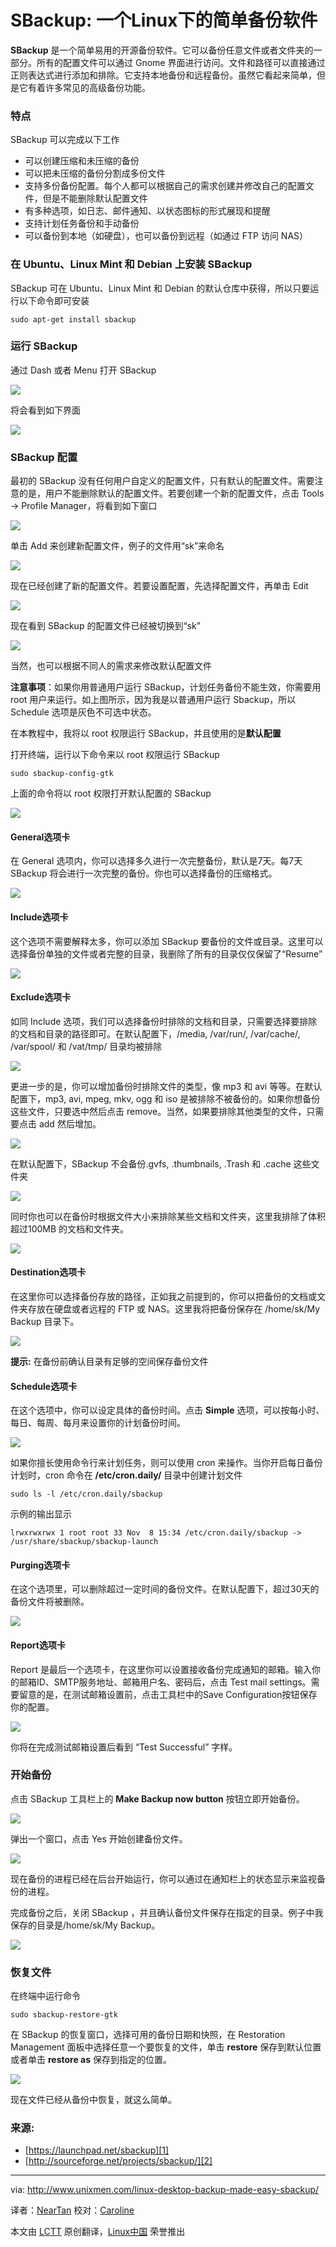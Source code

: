 SBackup: 一个Linux下的简单备份软件
================================================================================

**SBackup** 是一个简单易用的开源备份软件。它可以备份任意文件或者文件夹的一部分。所有的配置文件可以通过 Gnome 界面进行访问。文件和路径可以直接通过正则表达式进行添加和排除。它支持本地备份和远程备份。虽然它看起来简单，但是它有着许多常见的高级备份功能。

### 特点 ###

SBackup 可以完成以下工作

- 可以创建压缩和未压缩的备份
- 可以把未压缩的备份分割成多份文件
- 支持多份备份配置。每个人都可以根据自己的需求创建并修改自己的配置文件，但是不能删除默认配置文件
- 有多种选项，如日志、邮件通知、以状态图标的形式展现和提醒
- 支持计划任务备份和手动备份
- 可以备份到本地（如硬盘），也可以备份到远程（如通过 FTP 访问 NAS）

### 在 Ubuntu、Linux Mint 和 Debian 上安装 SBackup ###

SBackup 可在 Ubuntu、Linux Mint 和 Debian 的默认仓库中获得，所以只要运行以下命令即可安装

    sudo apt-get install sbackup

### 运行 SBackup ###

通过 Dash 或者 Menu 打开 SBackup

![](http://180016988.r.cdn77.net/wp-content/uploads/2013/11/Menu_0011.jpg)

将会看到如下界面

![](http://180016988.r.cdn77.net/wp-content/uploads/2013/11/Simple-Backup-Suite_002.jpg)

### SBackup 配置 ###

最初的 SBackup 没有任何用户自定义的配置文件，只有默认的配置文件。需要注意的是，用户不能删除默认的配置文件。若要创建一个新的配置文件，点击 Tools -> Profile Manager，将看到如下窗口

![](http://180016988.r.cdn77.net/wp-content/uploads/2013/11/Simple-Backup-Suite_003.jpg)

单击 Add 来创建新配置文件，例子的文件用“sk”来命名

![](http://180016988.r.cdn77.net/wp-content/uploads/2013/11/Simple-Backup-Suite_004.jpg)

现在已经创建了新的配置文件。若要设置配置，先选择配置文件，再单击 Edit

![](http://180016988.r.cdn77.net/wp-content/uploads/2013/11/Configuration-Profile-Manager_005.jpg)

现在看到 SBackup 的配置文件已经被切换到“sk” 

![](http://180016988.r.cdn77.net/wp-content/uploads/2013/11/Simple-Backup-Suite_006.jpg)

当然，也可以根据不同人的需求来修改默认配置文件

**注意事项**：如果你用普通用户运行 SBackup，计划任务备份不能生效，你需要用 root 用户来运行。如上图所示，因为我是以普通用户运行 Sbackup，所以 Schedule 选项是灰色不可选中状态。

在本教程中，我将以 root 权限运行 SBackup，并且使用的是**默认配置**

打开终端，运行以下命令来以 root 权限运行 SBackup

    sudo sbackup-config-gtk

上面的命令将以 root 权限打开默认配置的 SBackup

![](http://180016988.r.cdn77.net/wp-content/uploads/2013/11/Simple-Backup-Suite_001.jpg)

#### General选项卡 ####

在 General 选项内，你可以选择多久进行一次完整备份，默认是7天。每7天 SBackup 将会进行一次完整的备份。你也可以选择备份的压缩格式。

![](http://180016988.r.cdn77.net/wp-content/uploads/2013/11/Simple-Backup-Suite_0021.jpg)

#### Include选项卡 ####

这个选项不需要解释太多，你可以添加 SBackup 要备份的文件或目录。这里可以选择备份单独的文件或者完整的目录，我删除了所有的目录仅仅保留了“Resume”

![](http://180016988.r.cdn77.net/wp-content/uploads/2013/11/Simple-Backup-Suite_0031.jpg)

#### Exclude选项卡 ####

如同 Include 选项，我们可以选择备份时排除的文档和目录，只需要选择要排除的文档和目录的路径即可。在默认配置下，/media, /var/run/, /var/cache/, /var/spool/ 和 /vat/tmp/ 目录均被排除

![](http://180016988.r.cdn77.net/wp-content/uploads/2013/11/Simple-Backup-Suite_0041.jpg)

更进一步的是，你可以增加备份时排除文件的类型，像 mp3 和 avi 等等。在默认配置下，mp3, avi, mpeg, mkv, ogg 和 iso 是被排除不被备份的。如果你想备份这些文件，只要选中然后点击 remove。当然，如果要排除其他类型的文件，只需要点击 add 然后增加。

![](http://180016988.r.cdn77.net/wp-content/uploads/2013/11/Simple-Backup-Suite_005.jpg)

在默认配置下，SBackup 不会备份.gvfs, .thumbnails,  .Trash 和 .cache 这些文件夹

![](http://180016988.r.cdn77.net/wp-content/uploads/2013/11/Simple-Backup-Suite_0061.jpg)

同时你也可以在备份时根据文件大小来排除某些文档和文件夹，这里我排除了体积超过100MB 的文档和文件夹。

![](http://180016988.r.cdn77.net/wp-content/uploads/2013/11/Simple-Backup-Suite_0071.jpg)

#### Destination选项卡 ####

在这里你可以选择备份存放的路径，正如我之前提到的，你可以把备份的文档或文件夹存放在硬盘或者远程的 FTP 或 NAS。这里我将把备份保存在 /home/sk/My Backup 目录下。

![](http://180016988.r.cdn77.net/wp-content/uploads/2013/11/Simple-Backup-Suite_019.jpg)

**提示:** 在备份前确认目录有足够的空间保存备份文件

#### Schedule选项卡 ####

在这个选项中，你可以设定具体的备份时间。点击 **Simple** 选项，可以按每小时、每日、每周、每月来设置你的计划备份时间。

![](http://180016988.r.cdn77.net/wp-content/uploads/2013/11/Simple-Backup-Suite_010.jpg)

如果你擅长使用命令行来计划任务，则可以使用 cron 来操作。当你开启每日备份计划时，cron 命令在 **/etc/cron.daily/** 目录中创建计划文件

    sudo ls -l /etc/cron.daily/sbackup

示例的输出显示

    lrwxrwxrwx 1 root root 33 Nov  8 15:34 /etc/cron.daily/sbackup -> /usr/share/sbackup/sbackup-launch

#### Purging选项卡 ####

在这个选项里，可以删除超过一定时间的备份文件。在默认配置下，超过30天的备份文件将被删除。

![](http://180016988.r.cdn77.net/wp-content/uploads/2013/11/Simple-Backup-Suite_0111.jpg)

#### Report选项卡 ####

Report 是最后一个选项卡，在这里你可以设置接收备份完成通知的邮箱。输入你的邮箱ID、SMTP服务地址、邮箱用户名、密码后，点击 Test mail settings。需要留意的是，在测试邮箱设置前，点击工具栏中的Save Configuration按钮保存你的配置。

![](http://180016988.r.cdn77.net/wp-content/uploads/2013/11/Simple-Backup-Suite_0121.jpg)

你将在完成测试邮箱设置后看到 “Test Successful” 字样。

### 开始备份 ###

点击 SBackup 工具栏上的 **Make Backup now button** 按钮立即开始备份。

![](http://180016988.r.cdn77.net/wp-content/uploads/2013/11/Selection_015.jpg)

弹出一个窗口，点击 Yes 开始创建备份文件。

![](http://180016988.r.cdn77.net/wp-content/uploads/2013/11/sbackup-config-gtk_024.jpg)

现在备份的进程已经在后台开始运行，你可以通过在通知栏上的状态显示来监视备份的进程。

完成备份之后，关闭 SBackup ，并且确认备份文件保存在指定的目录。例子中我保存的目录是/home/sk/My Backup。

![](http://180016988.r.cdn77.net/wp-content/uploads/2013/11/Selection_020.jpg)

### 恢复文件 ###

在终端中运行命令

    sudo sbackup-restore-gtk

在 SBackup 的恢复窗口，选择可用的备份日期和快照，在 Restoration Management 面板中选择任意一个要恢复的文件，单击 **restore** 保存到默认位置或者单击 **restore as** 保存到指定的位置。

![](http://180016988.r.cdn77.net/wp-content/uploads/2013/11/Simple-Backup-Suite_023.jpg)

现在文件已经从备份中恢复，就这么简单。

### 来源: ###

- [https://launchpad.net/sbackup][1]
- [http://sourceforge.net/projects/sbackup/][2]

--------------------------------------------------------------------------------

via: http://www.unixmen.com/linux-desktop-backup-made-easy-sbackup/

译者：[NearTan](https://github.com/NearTan) 校对：[Caroline](https://github.com/carolinewuyan)

本文由 [LCTT](https://github.com/LCTT/TranslateProject) 原创翻译，[Linux中国](http://linux.cn/) 荣誉推出

[1]:https://launchpad.net/sbackup
[2]:http://sourceforge.net/projects/sbackup/

